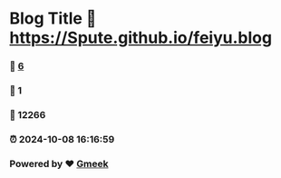 # Blog Title :link: https://Spute.github.io/feiyu.blog 
### :page_facing_up: [6](https://Spute.github.io/feiyu.blog/tag.html) 
### :speech_balloon: 1 
### :hibiscus: 12266 
### :alarm_clock: 2024-10-08 16:16:59 
### Powered by :heart: [Gmeek](https://github.com/Meekdai/Gmeek)
